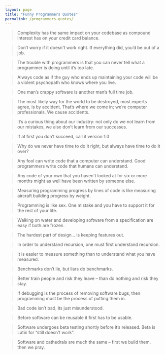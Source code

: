 ```yaml
---
layout: page
title: "Funny Programmers Quotes"
permalink: /programmers-quotes/
---
```


> Complexity has the same impact on your codebase as compound interest has on your credit card balance.

> Don’t worry if it doesn't work right. If everything did, you’d be out of a job.

> The trouble with programmers is that you can never tell what a programmer is doing until it’s too late.

> Always code as if the guy who ends up maintaining your code will be a violent psychopath who knows where you live.

> One man’s crappy software is another man’s full time job.

> The most likely way for the world to be destroyed, most experts agree, is by accident.  That’s where we come in; we’re computer professionals. We cause accidents.

> It’s a curious thing about our industry: not only do we not learn from our mistakes, we also don’t learn from our successes.

> If at first you don’t succeed, call it version 1.0 

> Why do we never have time to do it right, but always have time to do it over? 

> Any fool can write code that a computer can understand. Good programmers write code that humans can understand. 

> Any code of your own that you haven't looked at for six or more months might as well have been written by someone else.

> Measuring programming progress by lines of code is like measuring aircraft building progress by weight.

> Programming is like sex. One mistake and you have to support it for the rest of your life.

> Walking on water and developing software from a specification are easy if both are frozen.

> The hardest part of design... is keeping features out.

> In order to understand recursion, one must first understand recursion.

> It is easier to measure something than to understand what you have measured.

> Benchmarks don’t lie, but liars do benchmarks.

> Better train people and risk they leave – than do nothing and risk they stay. 

> If debugging is the process of removing software bugs, then programming must be the process of putting them in.

> Bad code isn’t bad, its just misunderstood.

> Before software can be reusable it first has to be usable.

> Software undergoes beta testing shortly before it’s released. Beta is Latin for “still doesn't work".

> Software and cathedrals are much the same – first we build them, then we pray. 

